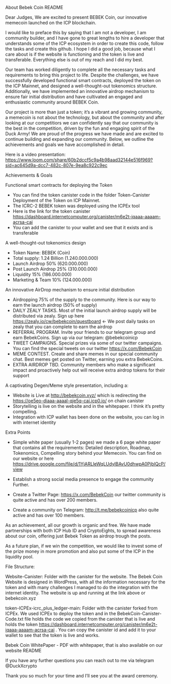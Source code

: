 About Bebek Coin README

Dear Judges,
We are excited to present BEBEK Coin, our innovative memecoin launched on the ICP blockchain.

I would like to preface this by saying that I am not a developer, I am community builder, and I have gone to great lengths to hire a developer that understands some of the ICP ecosystem in order to create this code, follow the tasks and create this github. I hope I did a good job, because what I care about is if the website is functioning and the token is live and transferable. Everything else is out of my reach and I did my best.

Our team has worked diligently to complete all the necessary tasks and requirements to bring this project to life. Despite the challenges, we have successfully developed functional smart contracts, deployed the token on the ICP Mainnet, and designed a well-thought-out tokenomics structure. Additionally, we have implemented an innovative airdrop mechanism to ensure fair initial distribution and have cultivated an engaged and enthusiastic community around BEBEK Coin.

Our project is more than just a token; it’s a vibrant and growing community, a memecoin is not about the technology, but about the community and after looking at our competitiors we can confidently say that our community is the best in the competition, driven by the fun and engaging spirit of the Duck Army! We are proud of the progress we have made and are excited to continue building and expanding our community. Below, we outline the achievements and goals we have accomplished in detail.

Here is a video presentation: https://www.loom.com/share/60b2dccf5c9a4b98aad32144e516f969?sid=ac645d9a-dcc7-482c-807e-9ea8c922c9ec 

Achievements & Goals

Functional smart contracts for deploying the Token
* You can find the token canister code in the folder Token-Canister
Deployment of the Token on ICP Mainnet.
* The ICRC-2 BEBEK token was deployed using the ICPEx tool
* Here is the link for the token canister https://dashboard.internetcomputer.org/canister/m6e2t-iqaaa-aaaam-acrsa-cai
* You can add the canister to your wallet and see that it exists and is transferable

A well-thought-out tokenomics design
* Token Name: BEBEK (Coin)
* Total supply: 1.24 Billion (1.240.000.000)
* Launch Airdrop 50% (620.000.000)
* Post Launch Airdrop 25% (310.000.000)
* Liquidity 15% (186.000.000)
* Marketing & Team 10% (124.000.000)

An innovative AirDrop mechanism to ensure initial distribution
* Airdropping 75% of the supply to the community. Here is our way to earn the launch airdrop (50% of supply)
* DAILY ZEALY TASKS. Most of the initial launch airdrop supply will be distributed via zealy. Sign up here  https://zealy.io/cw/bebekcoin/questboard <- We post daily tasks on zealy that you can complete to earn the airdrop
* REFERRAL PROGRAM. Invite your friends to our telegram group and earn BebekCoins. Sign up via our telegram: @bebekcoinicp
* TWEET CAMPAIGNS. Special prizes via some of our twitter campaigns. You can find the special tweets on our twitter https://x.com/BebekCoin
* MEME CONTEST. Create and share memes in our special community chat. Best memes get posted on Twitter, earning you extra BebekCoins.
* EXTRA AIRDROP TBD. Community members who make a significant impact and proactively help out will receive extra airdrop tokens for their support

A captivating Degen/Meme style presentation, including a:
* Website is Live at http://bebekcoin.xyz/ which is redirecting the https://oe5eo-diaaa-aaaal-qje5q-cai.icp0.io/ on chain canister
* Storytelling is live on the website and in the whitepaper. I think it’s pretty compelling.
* Integration with ICP wallet has been done on the website, you can log in with internet identity


Extra Points

* Simple white paper (usually 1-2 pages) we made a 6 page white paper that contains all the requirements: Detailed description, Roadmap, Tokenomics, Compelling story behind your Memecoin. You can find on our website or here https://drive.google.com/file/d/1YjARLleWqLUdylBAvU0dhwpA0PjblQcP/view

* Establish a strong social media presence to engage the community
Further. 
* Create a Twitter Page: https://x.com/BebekCoin our twitter community is quite active and has over 200 members.
* Create a community on Telegram: http://t.me/bebekcoinicp also quite active and has over 100 members.

As an achievement, all our growth is organic and free. We have made partnerships with both ICP Hub ID and CryptoEights, to spread awareness about our coin, offering just Bebek Token as airdrop trough the posts. 

As a future plan, if we win the competition, we would like to invest some of the prize money in more promotion and also put some of the ICP in the liquidity pool. 

File Structure:

Website-Canister: Folder with the canister for the website. The Bebek Coin Website is designed in WordPress, with all the information necessary for the token and with many challenges I managed to do the integration with the internet identity. The website is up and running at the link above or bebekcoin.xyz

token-ICPEx-icrc_plus_ledger-main: Folder with the canister forked from ICPEx. We used ICPEx to deploy the token and in the BebekCoin-Canister-Code.txt file holds the code we copied from the canister that is live and holds the token https://dashboard.internetcomputer.org/canister/m6e2t-iqaaa-aaaam-acrsa-cai . You can copy the canister id and add it to your wallet to see that the token is live and works.

Bebek Coin WhitePaper - PDF with whitepaper, that is also available on our website
README



If you have any further questions you can reach out to me via telegram @DuckXcrypto


Thank you so much for your time and I’ll see you at the award ceremony.
